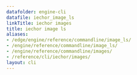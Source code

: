 ```yaml
---
datafolder: engine-cli
datafile: iechor_image_ls
linkTitle: iechor images
title: iechor image ls
aliases:
- /edge/engine/reference/commandline/image_ls/
- /engine/reference/commandline/image_ls/
- /engine/reference/commandline/images/
- /reference/cli/iechor/images/
layout: cli
---
```


<!--
This page is automatically generated from iEchor's source code. If you want to
suggest a change to the text that appears here, open a ticket or pull request
in the source repository on GitHub:

https://github.com/iechor/cli
-->
